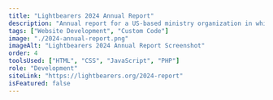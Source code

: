 ```yaml
---
title: "Lightbearers 2024 Annual Report"
description: "Annual report for a US-based ministry organization in which they showcase their accomplishments for the year."
tags: ["Website Development", "Custom Code"]
image: "./2024-annual-report.png"
imageAlt: "Lightbearers 2024 Annual Report Screenshot"
order: 4
toolsUsed: ["HTML", "CSS", "JavaScript", "PHP"]
role: "Development"
siteLink: "https://lightbearers.org/2024-report"
isFeatured: false
---
```

